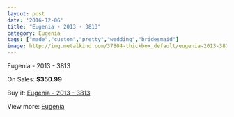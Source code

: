 ```yaml
---
layout: post
date: '2016-12-06'
title: "Eugenia - 2013 - 3813"
category: Eugenia
tags: ["made","custom","pretty","wedding","bridesmaid"]
image: http://img.metalkind.com/37804-thickbox_default/eugenia-2013-3813.jpg
---
```

Eugenia - 2013 - 3813

On Sales: **$350.99**
<a href="https://www.metalkind.com/en/eugenia/11809-eugenia-2013-3813.html"><amp-img layout="responsive" width="600" height="600" src="//img.metalkind.com/37804-thickbox_default/eugenia-2013-3813.jpg" alt="Eugenia - 2013 - 3813 0" /></a>
<a href="https://www.metalkind.com/en/eugenia/11809-eugenia-2013-3813.html"><amp-img layout="responsive" width="600" height="600" src="//img.metalkind.com/37805-thickbox_default/eugenia-2013-3813.jpg" alt="Eugenia - 2013 - 3813 1" /></a>

Buy it: [Eugenia - 2013 - 3813](https://www.metalkind.com/en/eugenia/11809-eugenia-2013-3813.html "Eugenia - 2013 - 3813")

View more: [Eugenia](https://www.metalkind.com/en/47-eugenia "Eugenia")